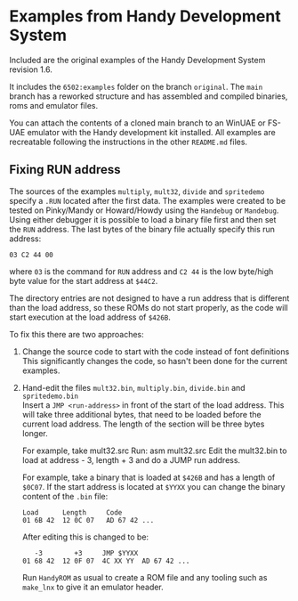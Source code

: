 # Examples from Handy Development System

Included are the original examples of the Handy Development System revision 1.6.

It includes the `6502:examples` folder on the branch `original`.
The `main` branch has a reworked structure and has assembled and compiled binaries, roms and emulator files.

You can attach the contents of a cloned main branch to an WinUAE or FS-UAE emulator with the Handy development kit installed. All examples are recreatable following the instructions in the other `README.md` files.

## Fixing RUN address

The sources of the examples `multiply`, `mult32`, `divide` and `spritedemo` specify a `.RUN` located after the first data. The examples were created to be tested on Pinky/Mandy or Howard/Howdy using the `Handebug` or `Mandebug`. Using either debugger it is possible to load a binary file first and then set the `RUN` address. The last bytes of the binary file actually specify this run address:

```
03 C2 44 00
```

where `03` is the command for `RUN` address and `C2 44` is the low byte/high byte value for the start address at `$44C2`.

The directory entries are not designed to have a run address that is different than the load address, so these ROMs do not start properly, as the code will start execution at the load address of `$426B`.

To fix this there are two approaches:

1. Change the source code to start with the code instead of font definitions  
   This significantly changes the code, so hasn't been done for the current examples.

2. Hand-edit the files `mult32.bin`, `multiply.bin`, `divide.bin` and `spritedemo.bin`  
   Insert a `JMP <run-address>` in front of the start of the load address. This will take three additional bytes, that need to be loaded before the current load address. The length of the section will be three bytes longer.

   For example, take mult32.src 
   Run: asm mult32.src
   Edit the mult32.bin to load at address - 3, length + 3 and do a JUMP run address.

   For example, take a binary that is loaded at `$426B` and has a length of `$0C07`. If the start address is located at `$YYXX` you can change the binary content of the `.bin` file:

   ```
   Load      Length     Code
   01 6B 42  12 0C 07   AD 67 42 ...
   ```

   After editing this is changed to be: 

   ```
      -3        +3     JMP $YYXX
   01 68 42  12 0F 07  4C XX YY  AD 67 42 ...
   ```
   
   Run `HandyROM` as usual to create a ROM file and any tooling such as `make_lnx` to give it an emulator header.